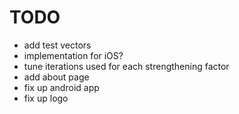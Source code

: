
# TODO

- add test vectors
- implementation for iOS?
- tune iterations used for each strengthening factor
- add about page
- fix up android app
- fix up logo
